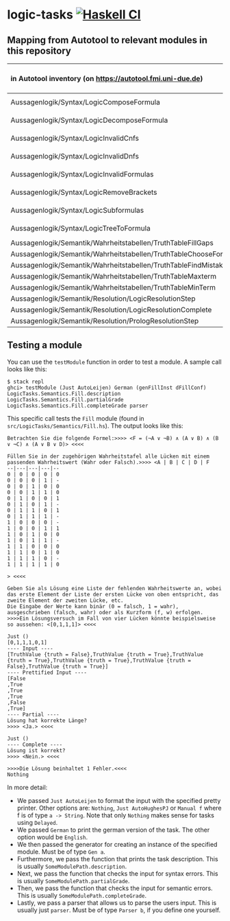 # logic-tasks [![Haskell CI](https://github.com/fmidue/logic-tasks/actions/workflows/haskell.yml/badge.svg)](https://github.com/fmidue/logic-tasks/actions/workflows/haskell.yml)

## Mapping from Autotool to relevant modules in this repository

| in Autotool inventory (on <https://autotool.fmi.uni-due.de>)        | Forms | Direct | Quiz | Supports fractional points? | Autotool module (in [`collection/src`](https://git.uni-due.de/fmi/autotool-dev/-/tree/HEAD/collection/src)) | `logic-tasks` module(s)                                                                                                                                    |
| :------------------------------------------------------------------ | :---: | :----: | :--: | :-----------------------: | :---------------------------------------------------------------------------------------------------------- | ---------------------------------------------------------------------------------------------------------------------------------------------------------- |
| Aussagenlogik/Syntax/LogicComposeFormula                            |       |        |  x   | x                         | `Logic.Syntax.ComposeFormula`                                                                               | [`LogicTasks.Syntax.ComposeFormula`](src/LogicTasks/Syntax/ComposeFormula.hs), [`Tasks.ComposeFormula.Quiz`](src/Tasks/ComposeFormula/Quiz.hs)             |
| Aussagenlogik/Syntax/LogicDecomposeFormula                          |       |        |  x   |                           | `Logic.Syntax.DecomposeFormula`                                                                             | [`LogicTasks.Syntax.DecomposeFormula`](src/LogicTasks/Syntax/DecomposeFormula.hs), [`Tasks.DecomposeFormula.Quiz`](src/Tasks/DecomposeFormula/Quiz.hs)     |
| Aussagenlogik/Syntax/LogicInvalidCnfs                               |   x   |        |  x   | x                         | `Logic.Syntax.LegalCnf`                                                                                     | [`LogicTasks.Syntax.IllegalCnfs`](src/LogicTasks/Syntax/IllegalCnfs.hs), [`Tasks.LegalNormalForm.Quiz`](src/Tasks/LegalNormalForm/Quiz.hs)                 |
| Aussagenlogik/Syntax/LogicInvalidDnfs                               |   x   |        |  x   | x                         | `Logic.Syntax.LegalDnf`                                                                                     | [`LogicTasks.Syntax.IllegalDnfs`](src/LogicTasks/Syntax/IllegalDnfs.hs), [`Tasks.LegalNormalForm.Quiz`](src/Tasks/LegalNormalForm/Quiz.hs)                 |
| Aussagenlogik/Syntax/LogicInvalidFormulas                           |   x   |        |  x   | x                         | `Logic.Syntax.LegalFormula`                                                                                 | [`LogicTasks.Syntax.IllegalFormulas`](src/LogicTasks/Syntax/IllegalFormulas.hs), [`Tasks.LegalProposition.Quiz`](src/Tasks/LegalProposition/Quiz.hs)       |
| Aussagenlogik/Syntax/LogicRemoveBrackets                            |       |        |  x   | x                         | `Logic.Syntax.SimplestFormula`                                                                              | [`LogicTasks.Syntax.SimplestFormula`](src/LogicTasks/Syntax/SimplestFormula.hs), [`Tasks.SuperfluousBrackets.Quiz`](src/Tasks/SuperfluousBrackets/Quiz.hs) |
| Aussagenlogik/Syntax/LogicSubformulas                               |   x   |        |  x   | x                         | `Logic.Syntax.SubFormula`                                                                                   | [`LogicTasks.Syntax.SubTreeSet`](src/LogicTasks/Syntax/SubTreeSet.hs), [`Tasks.SubTree.Quiz`](src/Tasks/SubTree/Quiz.hs)                                   |
| Aussagenlogik/Syntax/LogicTreeToFormula                             |       |        |  x   |                           | `Logic.Syntax.TreeToFormula`                                                                                | [`LogicTasks.Syntax.TreeToFormula`](src/LogicTasks/Syntax/TreeToFormula.hs), [`Tasks.TreeToFormula.Quiz`](src/Tasks/TreeToFormula/Quiz.hs)                 |
| Aussagenlogik/Semantik/Wahrheitstabellen/TruthTableFillGaps         |   x   |   x    |  x   | x                         | `Logic.Semantics.FillGaps`                                                                                  | [`LogicTasks.Semantics.Fill`](src/LogicTasks/Semantics/Fill.hs)                                                                                            |
| Aussagenlogik/Semantik/Wahrheitstabellen/TruthTableChooseForFormula |   x   |   x    |  x   |                           | `Logic.Semantics.ChooseTable`                                                                               | [`LogicTasks.Semantics.Pick`](src/LogicTasks/Semantics/Pick.hs)                                                                                            |
| Aussagenlogik/Semantik/Wahrheitstabellen/TruthTableFindMistakes     |   x   |   x    |  x   | x                         | `Logic.Semantics.FindMistakes`                                                                              | [`LogicTasks.Semantics.Decide`](src/LogicTasks/Semantics/Decide.hs)                                                                                        |
| Aussagenlogik/Semantik/Wahrheitstabellen/TruthTableMaxterm          |       |   x    |  x   |                           | `Logic.Semantics.MaxTerm`                                                                                   | [`LogicTasks.Semantics.Max`](src/LogicTasks/Semantics/Max.hs)                                                                                              |
| Aussagenlogik/Semantik/Wahrheitstabellen/TruthTableMinTerm          |       |   x    |  x   |                           | `Logic.Semantics.MinTerm`                                                                                   | [`LogicTasks.Semantics.Min`](src/LogicTasks/Semantics/Min.hs)                                                                                              |
| Aussagenlogik/Semantik/Resolution/LogicResolutionStep               |   x   |   x    |  x   |                           | `Logic.Semantics.ResolutionStep`                                                                            | [`LogicTasks.Semantics.Step`](src/LogicTasks/Semantics/Step.hs)                                                                                            |
| Aussagenlogik/Semantik/Resolution/LogicResolutionComplete           |   x   |   x    |  x   |                           | `Logic.Semantics.ResolutionFull`                                                                            | [`LogicTasks.Semantics.Resolve`](src/LogicTasks/Semantics/Resolve.hs)                                                                                      |
| Aussagenlogik/Semantik/Resolution/PrologResolutionStep              |       |   x    |  x   |                           | `Logic.Semantics.ResolutionStepProlog`                                                                      | [`LogicTasks.Semantics.Prolog`](src/LogicTasks/Semantics/Prolog.hs)                                                                                        |

## Testing a module

You can use the `testModule` function in order to test a module. A sample call looks like this:

```text
$ stack repl
ghci> testModule (Just AutoLeijen) German (genFillInst dFillConf) LogicTasks.Semantics.Fill.description LogicTasks.Semantics.Fill.partialGrade LogicTasks.Semantics.Fill.completeGrade parser
```

This specific call tests the `Fill` module (found in `src/LogicTasks/Semantics/Fill.hs`). The output looks like this:

```text
Betrachten Sie die folgende Formel:>>>> <F = (¬A ∨ ¬B) ∧ (A ∨ B) ∧ (B ∨ ¬C) ∧ (A ∨ B ∨ D)> <<<<

Füllen Sie in der zugehörigen Wahrheitstafel alle Lücken mit einem passenden Wahrheitswert (Wahr oder Falsch).>>>> <A | B | C | D | F
--|---|---|---|--
0 | 0 | 0 | 0 | 0
0 | 0 | 0 | 1 | -
0 | 0 | 1 | 0 | 0
0 | 0 | 1 | 1 | 0
0 | 1 | 0 | 0 | 1
0 | 1 | 0 | 1 | -
0 | 1 | 1 | 0 | 1
0 | 1 | 1 | 1 | -
1 | 0 | 0 | 0 | -
1 | 0 | 0 | 1 | 1
1 | 0 | 1 | 0 | 0
1 | 0 | 1 | 1 | -
1 | 1 | 0 | 0 | 0
1 | 1 | 0 | 1 | 0
1 | 1 | 1 | 0 | -
1 | 1 | 1 | 1 | 0

> <<<<

Geben Sie als Lösung eine Liste der fehlenden Wahrheitswerte an, wobei das erste Element der Liste der ersten Lücke von oben entspricht, das zweite Element der zweiten Lücke, etc.
Die Eingabe der Werte kann binär (0 = falsch, 1 = wahr), ausgeschrieben (falsch, wahr) oder als Kurzform (f, w) erfolgen.
>>>>Ein Lösungsversuch im Fall von vier Lücken könnte beispielsweise so aussehen: <[0,1,1,1]> <<<<

Just ()
[0,1,1,1,0,1]
---- Input ----
[TruthValue {truth = False},TruthValue {truth = True},TruthValue {truth = True},TruthValue {truth = True},TruthValue {truth = False},TruthValue {truth = True}]
---- Prettified Input ----
[False
,True
,True
,True
,False
,True]
---- Partial ----
Lösung hat korrekte Länge?
>>>> <Ja.> <<<<

Just ()
---- Complete ----
Lösung ist korrekt?
>>>> <Nein.> <<<<

>>>>Die Lösung beinhaltet 1 Fehler.<<<<
Nothing
```

In more detail:

- We passed `Just AutoLeijen` to format the input with the specified pretty printer. Other options are: `Nothing`, `Just AutoHughesPJ` or `Manual f` where f is of type `a -> String`. Note that only `Nothing` makes sense for tasks using `Delayed`.
- We passed `German` to print the german version of the task. The other option would be `English`.
- We then passed the generator for creating an instance of the specified module. Must be of type `Gen a`.
- Furthermore, we pass the function that prints the task description. This is usually `SomeModulePath.description`.
- Next, we pass the function that checks the input for syntax errors. This is usually `SomeModulePath.partialGrade`.
- Then, we pass the function that checks the input for semantic errors. This is usually `SomeModulePath.completeGrade`.
- Lastly, we pass a parser that allows us to parse the users input. This is usually just `parser`. Must be of type `Parser b`, if you define one yourself.
